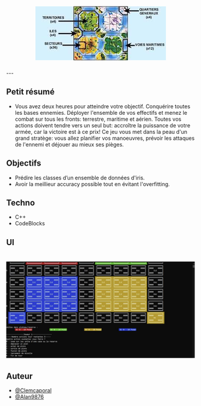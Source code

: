 <h1 align="center">
  <img src="./Assets/header.jpg" alt="POWER" />
</h1>
---

## Petit résumé

- Vous avez deux heures pour atteindre votre objectif.
Conquérire toutes les bases ennemies. Déployer l'ensemble de vos effectifs et menez le combat sur tous les fronts: terrestre, maritime et aérien.
Toutes vos actions doivent tendre vers un seul but: accroître la puissance de votre armée, car la victoire est à ce prix!
Ce jeu vous met dans la peau d'un grand stratège: vous allez planifier vos manoeuvres, prévoir les attaques de l'ennemi et déjouer au mieux ses pièges.

## Objectifs

- Prédire les classes d’un ensemble de données d'iris.
- Avoir la meillieur accuracy possible tout en évitant l'overfitting.

## Techno

- C++
- CodeBlocks

## UI
<h1 align="center">
  <img src="./Assets/UI.png" alt="POWER" />
</h1>

## Auteur

- [@Clemcaporal](https://github.com/clemcaporal)
- [@Alan9876](https://github.com/ALAN9876)